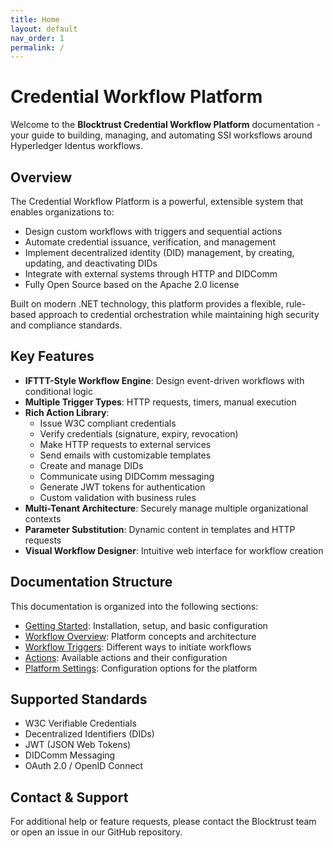 ```yaml
---
title: Home
layout: default
nav_order: 1
permalink: /
---
```


# Credential Workflow Platform

Welcome to the **Blocktrust Credential Workflow Platform** documentation - your guide to building, managing, and automating SSI worksflows around Hyperledger Identus workflows.

## Overview

The Credential Workflow Platform is a powerful, extensible system that enables organizations to:

- Design custom workflows with triggers and sequential actions
- Automate credential issuance, verification, and management
- Implement decentralized identity (DID) management, by creating, updating, and deactivating DIDs
- Integrate with external systems through HTTP and DIDComm
- Fully Open Source based on the Apache 2.0 license

Built on modern .NET technology, this platform provides a flexible, rule-based approach to credential orchestration while maintaining high security and compliance standards.

## Key Features

- **IFTTT-Style Workflow Engine**: Design event-driven workflows with conditional logic
- **Multiple Trigger Types**: HTTP requests, timers, manual execution
- **Rich Action Library**: 
  - Issue W3C compliant credentials
  - Verify credentials (signature, expiry, revocation)
  - Make HTTP requests to external services
  - Send emails with customizable templates
  - Create and manage DIDs
  - Communicate using DIDComm messaging
  - Generate JWT tokens for authentication
  - Custom validation with business rules
- **Multi-Tenant Architecture**: Securely manage multiple organizational contexts
- **Parameter Substitution**: Dynamic content in templates and HTTP requests
- **Visual Workflow Designer**: Intuitive web interface for workflow creation

## Documentation Structure

This documentation is organized into the following sections:

- [Getting Started](Guide): Installation, setup, and basic configuration
- [Workflow Overview](WorkflowOverview): Platform concepts and architecture
- [Workflow Triggers](Triggers/): Different ways to initiate workflows
- [Actions](Actions/): Available actions and their configuration
- [Platform Settings](Settings/): Configuration options for the platform

## Supported Standards

- W3C Verifiable Credentials
- Decentralized Identifiers (DIDs)
- JWT (JSON Web Tokens)
- DIDComm Messaging
- OAuth 2.0 / OpenID Connect

## Contact & Support

For additional help or feature requests, please contact the Blocktrust team or open an issue in our GitHub repository.
